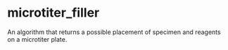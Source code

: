 # microtiter_filler
An algorithm that returns a possible placement of specimen and reagents on a microtiter plate.
